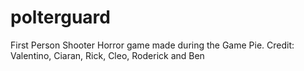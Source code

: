 # polterguard
First Person Shooter Horror game made during the Game Pie. Credit: Valentino, Ciaran, Rick, Cleo, Roderick and Ben
